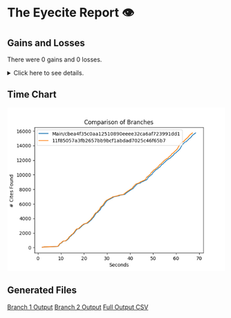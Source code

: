# The Eyecite Report :eye:



Gains and Losses
---------
There were 0 gains and 0 losses.

<details>
<summary>Click here to see details.</summary>

|     id     |  Gain  |  Loss  |
| ---------- | ------ | ------ |


</details>



Time Chart
---------

![image](https://raw.githubusercontent.com/freelawproject/eyecite/artifacts/224/results/chart.png)


Generated Files
---------

[Branch 1 Output](https://raw.githubusercontent.com/freelawproject/eyecite/artifacts/224/results/cbea4f35c0aa12510890eeee32ca6af723991dd1.json)
[Branch 2 Output](https://raw.githubusercontent.com/freelawproject/eyecite/artifacts/224/results/11f85057a3fb2657bb9bcf1abdad7025c46f65b7.json)
[Full Output CSV ](https://raw.githubusercontent.com/freelawproject/eyecite/artifacts/224/results/output.csv)
